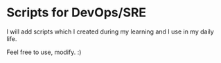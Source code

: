 # Scripts for DevOps/SRE

I will add scripts which I created during my learning and I use in my daily life.

Feel free to use, modify. :)
